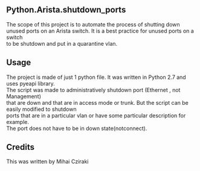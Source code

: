 <snippet>
  <content>

## Python.Arista.shutdown_ports

The scope of this project is to automate the process of shutting down 
<br>unused ports on an Arista switch. It is a best practice for unused ports on a switch
<br>to be shutdown and put in a quarantine vlan.
 

## Usage

The project is made of just 1 python file. It was written in Python 2.7 and uses pyeapi library.
<br>The script was made to administratively shutdown port (Ethernet , not Management)
<br>that are down and that are in access mode or trunk. But the script can be easily modified to shutdown
<br>ports that are in a particular vlan or have some particular description for example.
<br>The port does not have to be in down state(notconnect).
  
## Credits
This was written by Mihai Cziraki
</content>
</snippet>
